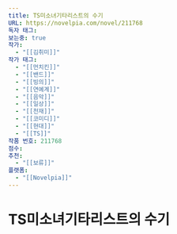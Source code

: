 ```yaml
---
title: TS미소녀기타리스트의 수기
URL: https://novelpia.com/novel/211768
독자 태그: 
보는중: true
작가:
  - "[[김취미]]"
작가 태그:
  - "[[먼치킨]]"
  - "[[밴드]]"
  - "[[빙의]]"
  - "[[연예계]]"
  - "[[음악]]"
  - "[[일상]]"
  - "[[천재]]"
  - "[[코미디]]"
  - "[[현대]]"
  - "[[TS]]"
작품 번호: 211768
점수: 
추천:
  - "[[보류]]"
플랫폼:
  - "[[Novelpia]]"
---
```


# TS미소녀기타리스트의 수기

